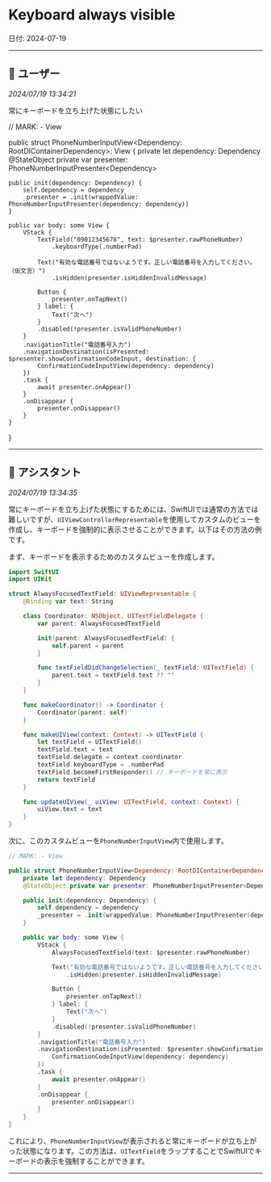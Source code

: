 # Keyboard always visible

日付: 2024-07-19

---

## 👤 ユーザー
*2024/07/19 13:34:21*

常にキーボードを立ち上げた状態にしたい

// MARK: - View

public struct PhoneNumberInputView&lt;Dependency: RootDIContainerDependency&gt;: View {
    private let dependency: Dependency
    @StateObject private var presenter: PhoneNumberInputPresenter&lt;Dependency&gt;

    public init(dependency: Dependency) {
        self.dependency = dependency
        _presenter = .init(wrappedValue: PhoneNumberInputPresenter(dependency: dependency))
    }

    public var body: some View {
        VStack {
            TextField("09012345678", text: $presenter.rawPhoneNumber)
                .keyboardType(.numberPad)
            
            Text("有効な電話番号ではないようです。正しい電話番号を入力してください。（仮文言）")
                .isHidden(presenter.isHiddenInvalidMessage)

            Button {
                presenter.onTapNext()
            } label: {
                Text("次へ")
            }
            .disabled(!presenter.isValidPhoneNumber)
        }
        .navigationTitle("電話番号入力")
        .navigationDestination(isPresented: $presenter.showConfirmationCodeInput, destination: {
            ConfirmationCodeInputView(dependency: dependency)
        })
        .task {
            await presenter.onAppear()
        }
        .onDisappear {
            presenter.onDisappear()
        }
    }
}

---

## 🤖 アシスタント
*2024/07/19 13:34:35*

常にキーボードを立ち上げた状態にするためには、SwiftUIでは通常の方法では難しいですが、`UIViewControllerRepresentable`を使用してカスタムのビューを作成し、キーボードを強制的に表示させることができます。以下はその方法の例です。

まず、キーボードを表示するためのカスタムビューを作成します。

```swift
import SwiftUI
import UIKit

struct AlwaysFocusedTextField: UIViewRepresentable {
    @Binding var text: String

    class Coordinator: NSObject, UITextFieldDelegate {
        var parent: AlwaysFocusedTextField

        init(parent: AlwaysFocusedTextField) {
            self.parent = parent
        }

        func textFieldDidChangeSelection(_ textField: UITextField) {
            parent.text = textField.text ?? ""
        }
    }

    func makeCoordinator() -> Coordinator {
        Coordinator(parent: self)
    }

    func makeUIView(context: Context) -> UITextField {
        let textField = UITextField()
        textField.text = text
        textField.delegate = context.coordinator
        textField.keyboardType = .numberPad
        textField.becomeFirstResponder() // キーボードを常に表示
        return textField
    }

    func updateUIView(_ uiView: UITextField, context: Context) {
        uiView.text = text
    }
}
```

次に、このカスタムビューを`PhoneNumberInputView`内で使用します。

```swift
// MARK: - View

public struct PhoneNumberInputView<Dependency: RootDIContainerDependency>: View {
    private let dependency: Dependency
    @StateObject private var presenter: PhoneNumberInputPresenter<Dependency>

    public init(dependency: Dependency) {
        self.dependency = dependency
        _presenter = .init(wrappedValue: PhoneNumberInputPresenter(dependency: dependency))
    }

    public var body: some View {
        VStack {
            AlwaysFocusedTextField(text: $presenter.rawPhoneNumber)

            Text("有効な電話番号ではないようです。正しい電話番号を入力してください。（仮文言）")
                .isHidden(presenter.isHiddenInvalidMessage)

            Button {
                presenter.onTapNext()
            } label: {
                Text("次へ")
            }
            .disabled(!presenter.isValidPhoneNumber)
        }
        .navigationTitle("電話番号入力")
        .navigationDestination(isPresented: $presenter.showConfirmationCodeInput, destination: {
            ConfirmationCodeInputView(dependency: dependency)
        })
        .task {
            await presenter.onAppear()
        }
        .onDisappear {
            presenter.onDisappear()
        }
    }
}
```

これにより、`PhoneNumberInputView`が表示されると常にキーボードが立ち上がった状態になります。この方法は、`UITextField`をラップすることでSwiftUIでキーボードの表示を強制することができます。

---
